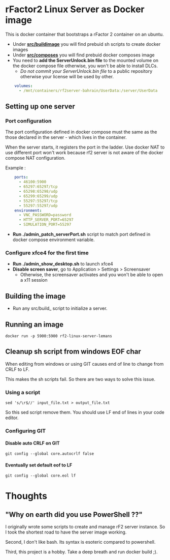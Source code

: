 # rFactor2 Linux Server as Docker image

This is docker container that bootstraps a rFactor 2 container on an ubuntu.

- Under **[src/buildimage](./src/buildimage)** you will find prebuid sh scripts to create docker images
- Under **[src/composes](./src/composes)** you will find prebuid docker composes image
- You need to **add the ServerUnlock.bin file** to the mounted volume on the docker compose file otherwise, you won't be able to install DLCs.
  - *Do not commit your ServerUnlock.bin file* to a public repository otherwise your license will be used by other.
```yml
    volumes:
      - /mnt/containers/rf2server-bahrain/UserData:/server/UserData
```

## Setting up one server

### Port configuration

The port configuration defined in docker compose must the same as the those declared in the server - which lives in the container. 

When the server starts, it registers the port in the ladder. Use docker NAT to use different port won't work because rf2 server is not aware of the docker compose NAT configuration.

Example :

```yml
    ports:
      - 46100:5900
      - 65297:65297/tcp
      - 65298:65298/udp
      - 65299:65299/udp
      - 55297:55297/tcp
      - 55297:55297/udp
    environment:
      - VNC_PASSWORD=password
      - HTTP_SERVER_PORT=65297
      - SIMULATION_PORT=55297
```

- **Run ./admin_patch_serverPort.sh** script to match port defined in docker compose environment variable.

### Configure xfce4 for the first time

- **Run ./admin_show_desktop.sh** to launch xfce4
- **Disable screen saver**, go to Application > Settings > Screensaver
  - Otherwise, the screensaver activates and you won't be able to open a x11 session

## Building the image

- Run any src/build_ script to initialize a server.

## Running an image

```Shell
docker run -p 5900:5900 rf2-linux-server-lemans
```

## Cleanup sh script from windows EOF char

When editing from windows or using GIT causes end of line to change from CRLF to LF. 

This makes the sh scripts fail. So there are two ways to solve this issue.

### Using a script

```Shell
sed 's/\r$//' input_file.txt > output_file.txt 
```

So this sed script remove them. You should use LF end of lines in your code editor.

### Configuring GIT

#### Disable auto CRLF on GIT

```Shell
git config --global core.autocrlf false
```

#### Eventually set default eof to LF

```Shell
git config --global core.eol lf
```

# Thoughts

## "Why on earth did you use PowerShell ??"

I originally wrote some scripts to create and manage rF2 server instance. So I took the shortest road to have the server image working.

Second, I don't like bash. Its syntax is esoteric compared to powershell.

Third, this project is a hobby. Take a deep breath and run docker build ;).
